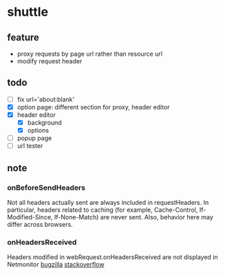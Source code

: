 # shuttle

## feature

- proxy requests by page url rather than resource url
- modify request header

## todo

- [ ] fix url='about:blank'
- [x] option page: different section for proxy, header editor
- [x] header editor
  - [x] background
  - [x] options
- [ ] popup page
- [ ] url tester

## note

### onBeforeSendHeaders

Not all headers actually sent are always included in requestHeaders. In particular, headers related to caching (for example, Cache-Control, If-Modified-Since, If-None-Match) are never sent. Also, behavior here may differ across browsers.

### onHeadersReceived

Headers modified in webRequest.onHeadersReceived are not displayed in Netmonitor
[bugzilla](https://bugzilla.mozilla.org/show_bug.cgi?id=1376950)
[stackoverflow](https://stackoverflow.com/questions/27126197/modify-headers-on-onheadersreceived)
